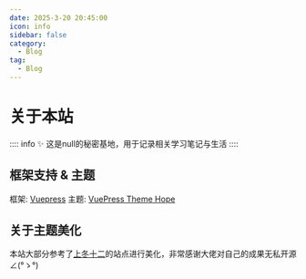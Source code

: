 ```yaml
---
date: 2025-3-20 20:45:00
icon: info
sidebar: false
category:
  - Blog
tag:
  - Blog
---
```

# 关于本站

:::: info ✨
  这是null的秘密基地，用于记录相关学习笔记与生活
::::
## 框架支持 & 主题
框架: [Vuepress](https://v2.vuepress.vuejs.org/zh/)
主题: [VuePress Theme Hope](https://theme-hope.vuejs.press/zh/)
## 关于主题美化
本站大部分参考了[上冬十二](https://oragekk.me/)的站点进行美化，非常感谢大佬对自己的成果无私开源∠(°ゝ°)